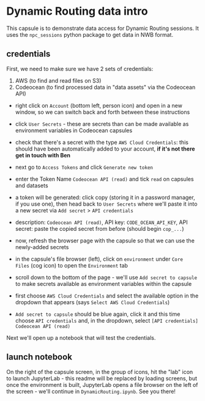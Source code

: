 # Dynamic Routing data intro

This capsule is to demonstrate data access for Dynamic Routing sessions.
It uses the `npc_sessions` python package to get data in NWB format.

## credentials
First, we need to make sure we have 2 sets of credentials:
1. AWS (to find and read files on S3)
2. Codeocean (to find processed data in "data assets" via the Codeocean API)

- right click on `Account` (bottom left, person icon) and open in a new window, so we can switch back and forth between these instructions
- click `User Secrets` - these are secrets than can be made available as environment variables in Codeocean capsules
- check that there's a secret with the type `AWS Cloud Credentials`: this should have been automatically added to your account, **if it's not there get in touch with Ben**

- next go to `Access Tokens` and click `Generate new token`
- enter the Token Name `Codeocean API (read)` and tick `read` on capsules and datasets
- a token will be generated: click copy (storing it in a password manager, if you use one), then head back to `User Secrets` where we'll paste it into a new secret via `Add secret` > `API credentials`
- description: `Codeocean API (read)`, API key: `CODE_OCEAN_API_KEY`, API secret: paste the copied secret from before (should begin `cop_...`)

- now, refresh the browser page with the capsule so that we can use the newly-added secrets

- in the capsule's file browser (left), click on `environment` under `Core Files` (cog icon) to open the `Environment` tab

- scroll down to the bottom of the page - we'll use `Add secret to capsule` to make secrets available as environment variables within the capsule

- first choose `AWS Cloud Credentials` and select the available option in the dropdown that appears (says `Select AWS Cloud Credentials`)

- `Add secret to capsule` should be blue again, click it and this time choose `API credentials` and, in the dropdown, select `[API credentials] Codeocean API (read)`

Next we'll open up a notebook that will test the credentials.

## launch notebook

On the right of the capsule screen, in the group of icons, hit the "lab" icon to launch JupyterLab - this readme will be replaced by loading screens, but once the environment is built, JupyterLab opens a file browser on the left of the screen - we'll continue in `DynamicRouting.ipynb`. See you there!

